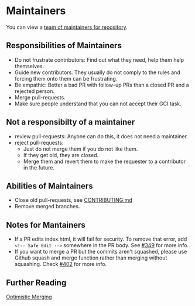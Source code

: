 Maintainers
===========

You can view a [team of maintainers for repository](https://github.com/orgs/fossasia/teams/gci16-maintainers).

Responsibilities of Maintainers
-------------------------------

- Do not frustrate contributors: Find out what they need, help them help themselves.
- Guide new contributors. They usually do not comply to the rules and forcing them onto them can be frustrating.
- Be empathic: Better a bad PR with follow-up PRs than a closed PR and a rejected person.
- Merge pull-requests.
- Make sure people understand that you can not accept their GCI task.

Not a responsibilty of a maintainer
-----------------------------------

- review pull-requests: Anyone can do this, it does not need a maintainer.
- reject pull-requests:
  - Just do not merge them if you do not like them.
  - If they get old, they are closed.
  - Merge them and revert them to make the requester to a contributor in the future.

Abilities of Maintainers
------------------------

- Close old pull-requests, see [CONTRIBUTING.md](CONTRIBUTING.md)
- Remove merged branches.

Notes for Mantainers
--------------------

- If a PR edits index.html, it will fail for security. To remove that error, add ```<!-- Safe Edit -->``` somewhere in the PR body. See [#349](https://github.com/fossasia/gci16.fossasia.org/issues/349) for more info.
- If you want to merge a PR but the commits aren't squashed, please use Github squash and merge function rather than merging without squashing. Check [#402](https://github.com/fossasia/gci16.fossasia.org/issues/402) for more info.

Further Reading
---------------

[Optimistic Merging](http://hintjens.com/blog:106)
